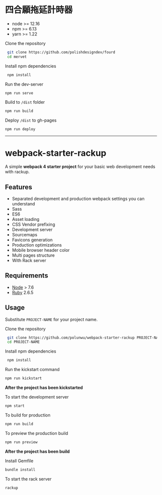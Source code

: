 # 四合願拖延計時器

- node >= 12.16
- npm >= 6.13
- yarn >= 1.22

Clone the repository

```sh
 git clone https://github.com/polishdesigndev/fourd
 cd mervet
```

Install npm dependencies

```sh
 npm install
```

Run the dev-server

```sh
npm run serve
```

Build to `/dist` folder

```sh
npm run build
```

Deploy `/dist` to gh-pages

```sh
npm run deploy
```

---

# webpack-starter-rackup

A simple **webpack 4 starter project** for your basic web development needs with rackup.

## Features

- Separated development and production webpack settings you can understand
- Sass
- ES6
- Asset loading
- CSS Vendor prefixing
- Development server
- Sourcemaps
- Favicons generation
- Production optimizations
- Mobile browser header color
- Multi pages structure
- With Rack server

## Requirements

- [Node](https://nodejs.org) > 7.6
- [Ruby](https://www.ruby-lang.org/) 2.6.5

## Usage

Substitute `PROJECT-NAME` for your project name.

Clone the repository

```sh
 git clone https://github.com/polunwu/webpack-starter-rackup PROJECT-NAME
 cd PROJECT-NAME
```

Install npm dependencies

```sh
 npm install
```

Run the kickstart command

```sh
npm run kickstart
```

**After the project has been kickstarted**

To start the development server

```sh
npm start
```

To build for production

```sh
npm run build
```

To preview the production build

```sh
npm run preview
```

**After the project has been build**

Install Gemfile

```sh
bundle install
```

To start the rack server

```sh
rackup
```
